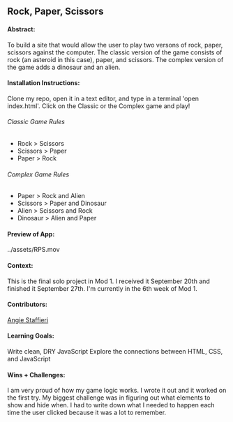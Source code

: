 ## Rock, Paper, Scissors

#### Abstract:
To build a site that would allow the user to play two versons of rock, paper, scissors against the computer. The classic version of the game consists of rock (an asteroid in this case), paper, and scissors. The complex version of the game adds a dinosaur and an alien.

#### Installation Instructions:
Clone my repo, open it in a text editor, and type in a terminal 'open index.html'. Click on the Classic or the Complex game and play!
###### Classic Game Rules
- Rock > Scissors
- Scissors > Paper
- Paper > Rock

###### Complex Game Rules
- Paper > Rock and Alien
- Scissors > Paper and Dinosaur
- Alien > Scissors and Rock
- Dinosaur > Alien and Paper

#### Preview of App: 
../assets/RPS.mov

#### Context:
This is the final solo project in Mod 1. I received it September 20th and finished it September 27th. I'm currently in the 6th week of Mod 1. 

#### Contributors:
[Angie Staffieri](https://github.com/arstaffieri)

#### Learning Goals:
Write clean, DRY JavaScript Explore the connections between HTML, CSS, and JavaScript

#### Wins + Challenges:
I am very proud of how my game logic works. I wrote it out and it worked on the first try. My biggest challenge was in figuring out what elements to show and hide when. I had to write down what I needed to happen each time the user clicked because it was a lot to remember. 
